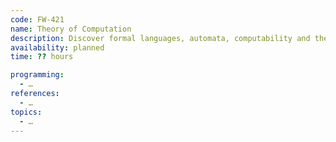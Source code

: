 ```yaml
---
code: FW-421
name: Theory of Computation
description: Discover formal languages, automata, computability and the fundamental nature of computation itself.
availability: planned
time: ?? hours

programming:
  - …
references:
  - …
topics:
  - …
---
```

